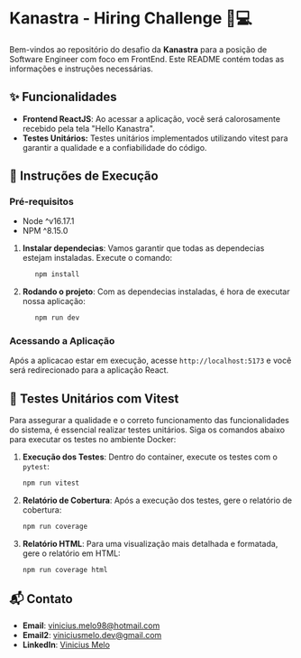 # Kanastra - Hiring Challenge 💼💻

Bem-vindos ao repositório do desafio da **Kanastra** para a posição de Software Engineer com foco em FrontEnd.
Este README contém todas as informações e instruções necessárias.

## ✨ Funcionalidades

- **Frontend ReactJS**: Ao acessar a aplicação, você será calorosamente recebido pela tela "Hello Kanastra".
- **Testes Unitários:** Testes unitários implementados utilizando vitest para garantir a qualidade e a confiabilidade do código.

## 🚀 Instruções de Execução

### Pré-requisitos

- Node ^v16.17.1
- NPM ^8.15.0

1. **Instalar dependecias**: Vamos garantir que todas as dependecias estejam instaladas.
   Execute o comando:

   ```sh
      npm install
   ```

2. **Rodando o projeto**: Com as dependecias instaladas, é hora de executar nossa aplicação:

   ```sh
      npm run dev
   ```

### Acessando a Aplicação

Após a aplicacao estar em execução, acesse `http://localhost:5173` e você será redirecionado para a aplicação React.

## 🧪 Testes Unitários com Vitest

Para assegurar a qualidade e o correto funcionamento das funcionalidades do sistema, é essencial realizar testes unitários. Siga os comandos abaixo para executar os testes no ambiente Docker:

1. **Execução dos Testes**: Dentro do container, execute os testes com o `pytest`:

   ```sh
   npm run vitest
   ```

2. **Relatório de Cobertura**: Após a execução dos testes, gere o relatório de cobertura:

   ```sh
   npm run coverage
   ```

3. **Relatório HTML**: Para uma visualização mais detalhada e formatada, gere o relatório em HTML:
   ```sh
   npm run coverage html
   ```

## 📬 Contato

- **Email**: [vinicius.melo98@hotmail.com](mailto:vinicius.melo98@hotmail.com)
- **Email2**: [viniciusmelo.dev@gmail.com](mailto:viniciusmelo.dev@gmail.com)
- **LinkedIn**: [Vinicius Melo](https://www.linkedin.com/in/viniciusmelof)
